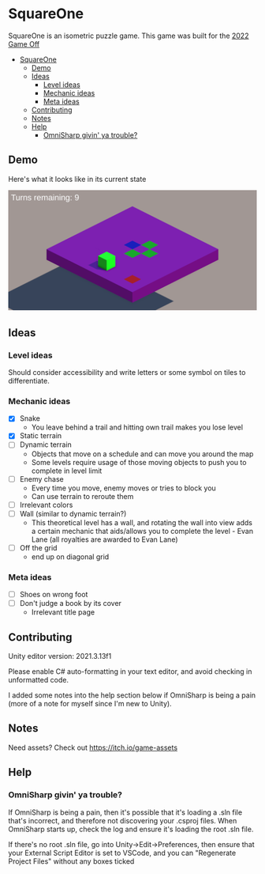 # SquareOne
 
SquareOne is an isometric puzzle game. This game was built for the [2022 Game Off](https://itch.io/jam/game-off-2022)

- [SquareOne](#squareone)
  - [Demo](#demo)
  - [Ideas](#ideas)
    - [Level ideas](#level-ideas)
    - [Mechanic ideas](#mechanic-ideas)
    - [Meta ideas](#meta-ideas)
  - [Contributing](#contributing)
  - [Notes](#notes)
  - [Help](#help)
    - [OmniSharp givin' ya trouble?](#omnisharp-givin-ya-trouble)

## Demo

Here's what it looks like in its current state

![LevelOneDemo.pdf](/ReadMeAssets/Level%20One%20Demo.png)

## Ideas

### Level ideas

Should consider accessibility and write letters or some symbol on tiles to differentiate. 

### Mechanic ideas

- [x] Snake
   - You leave behind a trail and hitting own trail makes you lose level
- [x] Static terrain
- [ ] Dynamic terrain
  - Objects that move on a schedule and can move you around the map
  - Some levels require usage of those moving objects to push you to complete in level limit
- [ ] Enemy chase
  - Every time you move, enemy moves or tries to block you
  - Can use terrain to reroute them
- [ ] Irrelevant colors
- [ ] Wall (similar to dynamic terrain?)
  - This theoretical level has a wall, and rotating the wall into view adds a certain mechanic that aids/allows you to complete the level - Evan Lane (all royalties are awarded to Evan Lane)
- [ ] Off the grid
  - end up on diagonal grid

### Meta ideas

- [ ] Shoes on wrong foot
- [ ] Don't judge a book by its cover
  - Irrelevant title page

## Contributing

Unity editor version: 2021.3.13f1

Please enable C# auto-formatting in your text editor, and avoid checking in unformatted code.

I added some notes into the help section below if OmniSharp is being a pain (more of a note for myself since I'm new to Unity). 

## Notes

Need assets? Check out https://itch.io/game-assets

## Help

### OmniSharp givin' ya trouble?
If OmniSharp is being a pain, then it's possible that it's loading a .sln file that's incorrect, and therefore not discovering your .csproj files. When OmniSharp starts up, check the log and ensure it's loading the root .sln file.

If there's no root .sln file, go into Unity->Edit->Preferences, then ensure that your External Script Editor is set to VSCode, and you can "Regenerate Project Files" without any boxes ticked
